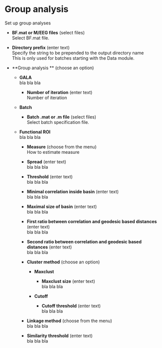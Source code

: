 # Group analysis  
Set up group analyses   

* **BF.mat or M/EEG files** (select files)  
Select BF.mat file.   

* **Directory prefix** (enter text)  
Specify the string to be prepended to the output directory name   
This is only used for batches starting with the Data module.   

* **Group analysis ** (choose an option)  

    * **GALA**   
    bla bla bla   

        * **Number of iteration** (enter text)  
        Number of iteration   

    * **Batch**   

        * **Batch .mat or .m file** (select files)  
        Select batch specification file.   

    * **Functional ROI**   
    bla bla bla   

        * **Measure** (choose from the menu)  
        How to estimate measure   

        * **Spread** (enter text)  
        bla bla bla   

        * **Threshold** (enter text)  
        bla bla bla   

        * **Minimal correlation inside basin** (enter text)  
        bla bla bla   

        * **Maximal size of basin** (enter text)  
        bla bla bla   

        * **First ratio between correlation and geodesic based distances** (enter text)  
        bla bla bla   

        * **Second ratio between correlation and geodesic based distances** (enter text)  
        bla bla bla   

        * **Cluster method** (choose an option)  

            * **Maxclust**   

                * **Maxclust size** (enter text)  
                bla bla bla   

            * **Cutoff**   

                * **Cutoff threshold** (enter text)  
                bla bla bla   

        * **Linkage method** (choose from the menu)  
        bla bla bla   

        * **Similarity threshold** (enter text)  
        bla bla bla   
